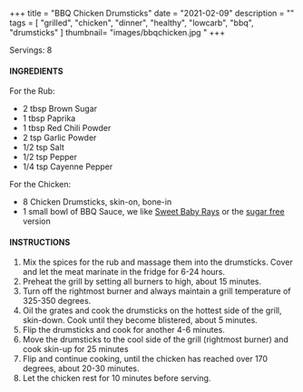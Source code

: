 +++
title = "BBQ Chicken Drumsticks"
date = "2021-02-09"
description = ""
tags = [
    "grilled",
    "chicken",
    "dinner",
    "healthy",
    "lowcarb",
    "bbq",
    "drumsticks"
]
thumbnail= "images/bbqchicken.jpg "
+++

Servings: 8 <!--more-->

#### INGREDIENTS 

For the Rub: 

* 2 tbsp Brown Sugar
* 1 tbsp Paprika
* 1 tbsp Red Chili Powder
* 2 tsp Garlic Powder
* 1/2 tsp Salt
* 1/2 tsp Pepper
* 1/4 tsp Cayenne Pepper

For the Chicken: 

* 8 Chicken Drumsticks, skin-on, bone-in 
* 1 small bowl of BBQ Sauce, we like [Sweet Baby Rays](https://amzn.to/2NsxauJ) or the [sugar free](https://amzn.to/2MYvhWR) version

#### INSTRUCTIONS

1. Mix the spices for the rub and massage them into the drumsticks. Cover and let the meat marinate in the fridge for 6-24 hours.
2. Preheat the grill by setting all burners to high, about 15 minutes.
3. Turn off the rightmost burner and always maintain a grill temperature of 325-350 degrees.
4. Oil the grates and cook the drumsticks on the hottest side of the grill, skin-down. Cook until they become blistered, about 5 minutes.
5. Flip the drumsticks and cook for another 4-6 minutes.
6. Move the drumsticks to the cool side of the grill (rightmost burner) and cook skin-up for 25 minutes
7. Flip and continue cooking, until the chicken has reached over 170 degrees, about 20-30 minutes. 
8. Let the chicken rest for 10 minutes before serving.
